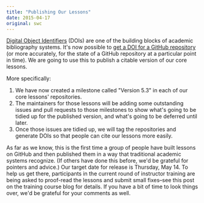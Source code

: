 ```yaml
---
title: "Publishing Our Lessons"
date: 2015-04-17
original: swc
---
```

<p>
  <a href="http://en.wikipedia.org/wiki/Digital_object_identifier">Digital Object Identifiers</a> (DOIs)
  are one of the building blocks of academic bibliography systems.
  It's now possible to
  <a href="https://guides.github.com/activities/citable-code/">get a DOI for a GitHub repository</a>
  (or more accurately,
  for the state of a GitHub repository at a particular point in time).
  We are going to use this to publish a citable version of our core lessons.
</p>
<p>
  More specifically:
</p>
<ol>
  <li>
    We have now created a milestone called "Version 5.3" in each of our core lessons' repositories.
  </li>
  <li>
    The maintainers for those lessons will be adding some outstanding issues and pull requests to those milestones
    to show what's going to be tidied up for the published version,
    and what's going to be deferred until later.
  </li>
  <li>
    Once those issues are tidied up,
    we will tag the repositories and generate DOIs
    so that people can cite our lessons more easily.
  </li>
</ol>
<p>
  As far as we know,
  this is the first time a group of people have built lessons on GitHub
  and then published them in a way that traditional academic systems recognize.
  (If others have done this before,
  we'd be grateful for pointers and advice.)
  Our target date for release is Thursday, May 14.
  To help us get there,
  participants in the
  current round of instructor training
  are being asked to proof-read the lessons and submit small fixes–see
  this post on the training course blog
  for details.
  If you have a bit of time to look things over,
  we'd be grateful for your comments as well.
</p>
